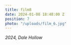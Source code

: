 ```yaml
---
title: film8
date: 2024-01-08 18:48:00 Z
position: 7
photo: "/uploads/film_6.jpg"
---
```


*2024, Dale Hollow*